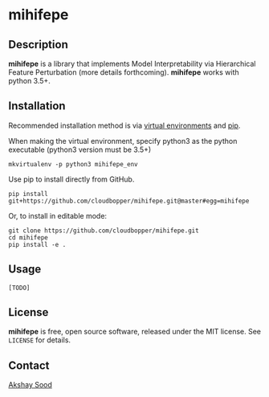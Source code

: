 mihifepe
========

Description
--------------

**mihifepe** is a library that implements Model Interpretability via Hierarchical Feature Perturbation (more details forthcoming).
**mihifepe** works with python 3.5+.

Installation
---------------

Recommended installation method is via [virtual environments](https://python-guide-cn.readthedocs.io/en/latest/dev/virtualenvs.html) and [pip](https://pip.pypa.io/).

When making the virtual environment, specify python3 as the python executable (python3 version must be 3.5+)

    mkvirtualenv -p python3 mihifepe_env

Use pip to install directly from GitHub.

    pip install git+https://github.com/cloudbopper/mihifepe.git@master#egg=mihifepe

Or, to install in editable mode:

    git clone https://github.com/cloudbopper/mihifepe.git
    cd mihifepe
    pip install -e .

Usage
-----

    [TODO]

License
-------

**mihifepe** is free, open source software, released under the MIT license. See `LICENSE` for details.


Contact
-------

[Akshay Sood](https://github.com/cloudbopper)
